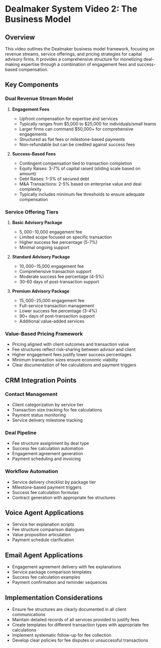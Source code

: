 # Dealmaker System Video 2: The Business Model

## Overview
This video outlines the Dealmaker business model framework, focusing on revenue streams, service offerings, and pricing strategies for capital advisory firms. It provides a comprehensive structure for monetizing deal-making expertise through a combination of engagement fees and success-based compensation.

## Key Components

### Dual Revenue Stream Model
1. **Engagement Fees**
   - Upfront compensation for expertise and services
   - Typically ranges from $5,000 to $25,000 for individuals/small teams
   - Larger firms can command $50,000+ for comprehensive engagements
   - Structured as flat fees or milestone-based payments
   - Non-refundable but can be credited against success fees

2. **Success-Based Fees**
   - Contingent compensation tied to transaction completion
   - Equity Raises: 3-7% of capital raised (sliding scale based on amount)
   - Debt Raises: 1-3% of secured debt
   - M&A Transactions: 2-5% based on enterprise value and deal complexity
   - Typically includes minimum fee thresholds to ensure adequate compensation

### Service Offering Tiers
1. **Basic Advisory Package**
   - $5,000-$10,000 engagement fee
   - Limited scope focused on specific transaction
   - Higher success fee percentage (5-7%)
   - Minimal ongoing support

2. **Standard Advisory Package**
   - $10,000-$15,000 engagement fee
   - Comprehensive transaction support
   - Moderate success fee percentage (4-5%)
   - 30-60 days of post-transaction support

3. **Premium Advisory Package**
   - $15,000-$25,000 engagement fee
   - Full-service transaction management
   - Lower success fee percentage (3-4%)
   - 90+ days of post-transaction support
   - Additional value-added services

### Value-Based Pricing Framework
- Pricing aligned with client outcomes and transaction value
- Fee structures reflect risk-sharing between advisor and client
- Higher engagement fees justify lower success percentages
- Minimum transaction sizes ensure economic viability
- Clear documentation of fee calculations and payment triggers

## CRM Integration Points

### Contact Management
- Client categorization by service tier
- Transaction size tracking for fee calculations
- Payment status monitoring
- Service delivery milestone tracking

### Deal Pipeline
- Fee structure assignment by deal type
- Success fee calculation automation
- Engagement agreement generation
- Payment scheduling and invoicing

### Workflow Automation
- Service delivery checklist by package tier
- Milestone-based payment triggers
- Success fee calculation formulas
- Contract generation with appropriate fee structures

## Voice Agent Applications
- Service tier explanation scripts
- Fee structure comparison dialogues
- Value proposition articulation
- Payment schedule clarification

## Email Agent Applications
- Engagement agreement delivery with fee explanations
- Service package comparison templates
- Success fee calculation examples
- Payment confirmation and reminder sequences

## Implementation Considerations
- Ensure fee structures are clearly documented in all client communications
- Maintain detailed records of all services provided to justify fees
- Create templates for different transaction types with appropriate fee calculations
- Implement systematic follow-up for fee collection
- Develop clear policies for fee disputes or unsuccessful transactions
